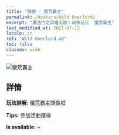 ```yaml
---
title: "頭像 - 蠻荒霸主"
permalink: /Avatars/Wild Overlord/
excerpt: "魔法门之英雄无敌：战争纪元  蠻荒霸主"
last_modified_at: 2021-07-13
locale: cn
ref: "Wild Overlord.md"
toc: false
classes: wide
---
```

 ![蠻荒霸主](/images/a/avatarFrame_98.png)

## 詳情

 **玩法詳解:** 蠻荒霸主頭像框 

 **Tips:** 參加活動獲得 

 **Is available:**  + 

